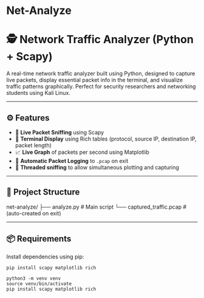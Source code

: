 # Net-Analyze

# 🕵️ Network Traffic Analyzer (Python + Scapy)

A real-time network traffic analyzer built using Python, designed to capture live packets, display essential packet info in the terminal, and visualize traffic patterns graphically. Perfect for security researchers and networking students using Kali Linux.

---

## ⚙️ Features

- 📡 **Live Packet Sniffing** using Scapy
- 🎨 **Terminal Display** using Rich tables (protocol, source IP, destination IP, packet length)
- 📈 **Live Graph** of packets per second using Matplotlib
- 💾 **Automatic Packet Logging** to `.pcap` on exit
- 🧵 **Threaded sniffing** to allow simultaneous plotting and capturing

---

## 📁 Project Structure

net-analyze/
├── analyze.py # Main script
└── captured_traffic.pcap # (auto-created on exit)


---

## 📦 Requirements

Install dependencies using pip:

```bash
pip install scapy matplotlib rich

```
```If using a virtual environment (✅ Recommended):
python3 -m venv venv
source venv/bin/activate
pip install scapy matplotlib rich

